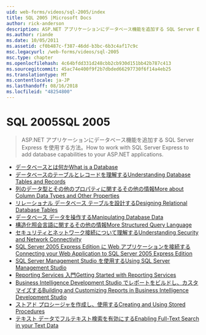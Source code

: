 ```yaml
---
uid: web-forms/videos/sql-2005/index
title: SQL 2005 |Microsoft Docs
author: rick-anderson
description: ASP.NET アプリケーションにデータベース機能を追加する SQL Server Express を使用する方法。
ms.author: riande
ms.date: 10/05/2011
ms.assetid: cf0b487c-f387-46dd-b3bc-6b3c4af17c9c
msc.legacyurl: /web-forms/videos/sql-2005
msc.type: chapter
ms.openlocfilehash: 4c64bfdd331d248cbb2cb930d151bb42b787c413
ms.sourcegitcommit: 45ac74e400f9f2b7dbded66297730f6f14a4eb25
ms.translationtype: MT
ms.contentlocale: ja-JP
ms.lasthandoff: 08/16/2018
ms.locfileid: "48254800"
---
```

<a name="sql-2005"></a><span data-ttu-id="35ded-103">SQL 2005</span><span class="sxs-lookup"><span data-stu-id="35ded-103">SQL 2005</span></span>
====================
> <span data-ttu-id="35ded-104">ASP.NET アプリケーションにデータベース機能を追加する SQL Server Express を使用する方法。</span><span class="sxs-lookup"><span data-stu-id="35ded-104">How to work with SQL Server Express to add database capabilities to your ASP.NET applications.</span></span>


- [<span data-ttu-id="35ded-105">データベースとは何か</span><span class="sxs-lookup"><span data-stu-id="35ded-105">What is a Database</span></span>](what-is-a-database.md)
- [<span data-ttu-id="35ded-106">データベースのテーブルとレコードを理解する</span><span class="sxs-lookup"><span data-stu-id="35ded-106">Understanding Database Tables and Records</span></span>](understanding-database-tables-and-records.md)
- [<span data-ttu-id="35ded-107">列のデータ型とその他のプロパティに関するその他の情報</span><span class="sxs-lookup"><span data-stu-id="35ded-107">More about Column Data Types and Other Properties</span></span>](more-about-column-data-types-and-other-properties.md)
- [<span data-ttu-id="35ded-108">リレーショナル データベース テーブルを設計する</span><span class="sxs-lookup"><span data-stu-id="35ded-108">Designing Relational Database Tables</span></span>](designing-relational-database-tables.md)
- [<span data-ttu-id="35ded-109">データベース データを操作する</span><span class="sxs-lookup"><span data-stu-id="35ded-109">Manipulating Database Data</span></span>](manipulating-database-data.md)
- [<span data-ttu-id="35ded-110">構造化照会言語に関するその他の情報</span><span class="sxs-lookup"><span data-stu-id="35ded-110">More Structured Query Language</span></span>](more-structured-query-language.md)
- [<span data-ttu-id="35ded-111">セキュリティとネットワーク接続について理解する</span><span class="sxs-lookup"><span data-stu-id="35ded-111">Understanding Security and Network Connectivity</span></span>](understanding-security-and-network-connectivity.md)
- [<span data-ttu-id="35ded-112">SQL Server 2005 Express Edition に Web アプリケーションを接続する</span><span class="sxs-lookup"><span data-stu-id="35ded-112">Connecting your Web Application to SQL Server 2005 Express Edition</span></span>](connecting-your-web-application-to-sql-server-2005-express-edition.md)
- [<span data-ttu-id="35ded-113">SQL Server Management Studio を使用する</span><span class="sxs-lookup"><span data-stu-id="35ded-113">Using SQL Server Management Studio</span></span>](using-sql-server-management-studio.md)
- [<span data-ttu-id="35ded-114">Reporting Services 入門</span><span class="sxs-lookup"><span data-stu-id="35ded-114">Getting Started with Reporting Services</span></span>](getting-started-with-reporting-services.md)
- [<span data-ttu-id="35ded-115">Business Intelligence Development Studio でレポートをビルドし、カスタマイズする</span><span class="sxs-lookup"><span data-stu-id="35ded-115">Building and Customizing Reports in Business Intelligence Development Studio</span></span>](building-and-customizing-reports-in-business-intelligence-development-studio.md)
- [<span data-ttu-id="35ded-116">ストアド プロシージャを作成し、使用する</span><span class="sxs-lookup"><span data-stu-id="35ded-116">Creating and Using Stored Procedures</span></span>](creating-and-using-stored-procedures.md)
- [<span data-ttu-id="35ded-117">テキスト データでフルテキスト検索を有効にする</span><span class="sxs-lookup"><span data-stu-id="35ded-117">Enabling Full-Text Search in your Text Data</span></span>](enabling-full-text-search-in-your-text-data.md)
